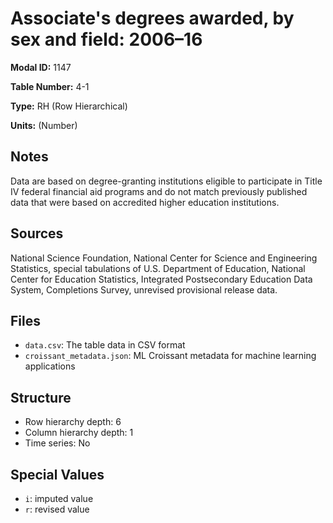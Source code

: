 # Associate's degrees awarded, by sex and field: 2006&#8211;16

**Modal ID:** 1147

**Table Number:** 4-1

**Type:** RH (Row Hierarchical)

**Units:** (Number)

## Notes

Data are based on degree-granting institutions eligible to participate in Title IV federal financial aid programs and do not match previously published data that were based on accredited higher education institutions.

## Sources

National Science Foundation, National Center for Science and Engineering Statistics, special tabulations of U.S. Department of Education, National Center for Education Statistics, Integrated Postsecondary Education Data System, Completions Survey, unrevised provisional release data.

## Files

- `data.csv`: The table data in CSV format
- `croissant_metadata.json`: ML Croissant metadata for machine learning applications

## Structure

- Row hierarchy depth: 6
- Column hierarchy depth: 1
- Time series: No

## Special Values

- `i`: imputed value
- `r`: revised value
